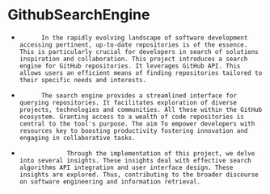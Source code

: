 # GithubSearchEngine

*           In the rapidly evolving landscape of software development accessing pertinent, up-to-date repositories is of the essence. This is particularly crucial for developers in search of solutions inspiration and collaboration. This project introduces a search engine for GitHub repositories. It leverages GitHub API. This allows users an efficient means of finding repositories tailored to their specific needs and interests.
*           The search engine provides a streamlined interface for querying repositories. It facilitates exploration of diverse projects, technologies and communities. All these within the GitHub ecosystem. Granting access to a wealth of code repositories is central to the tool's purpose. The aim To empower developers with resources key to boosting productivity fostering innovation and engaging in collaborative tasks.
*  	               Through the implementation of this project, we delve into several insights. These insights deal with effective search algorithms API integration and user interface design. These insights are explored. Thus, contributing to the broader discourse on software engineering and information retrieval.


